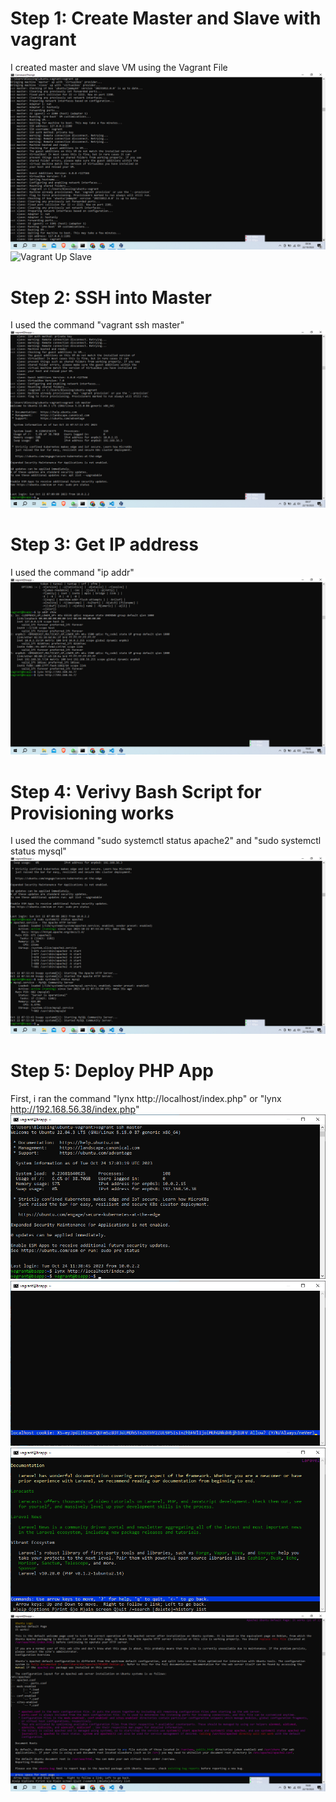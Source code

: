 # Step 1: Create Master and Slave with vagrant

I created master and slave VM using the Vagrant File
![Vagrant Up Master](screenshots/1_vagrantup1.png)
![Vagrant Up Slave](screenshots/1_vagrantup2.png)

# Step 2: SSH into Master

I used the command "vagrant ssh master"
![Vagrant ssh](screenshots/3_vagrantsshmaster.png)

# Step 3: Get IP address
I used the command "ip addr"
![IP Address](screenshots/3b_ipaddr.png)

# Step 4: Verivy Bash Script for Provisioning works

I used the command "sudo systemctl status apache2" and "sudo systemctl status mysql" 
![System Status](screenshots/4_apache2andmysql.png)

# Step 5: Deploy PHP App
First, i ran the command "lynx http://localhost/index.php" or "lynx http://192.168.56.38/index.php"
![lynx](screenshots/5_laravel1.png)
![loading](screenshots/6_laravel2.png)
![Laravel](Screenshots/7_laravel3.png)
![here we are](Screenshots/8_laravelon.png)


